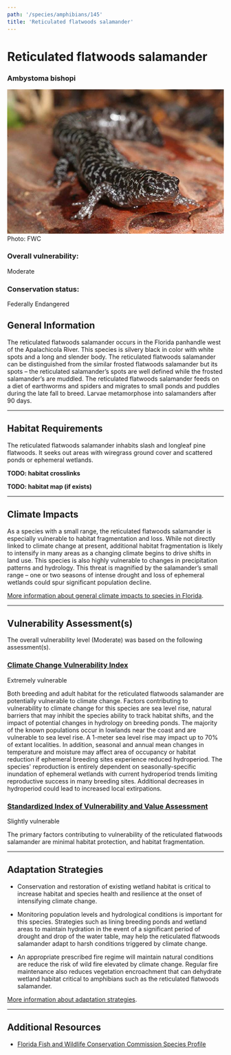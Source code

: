 ```yaml
---
path: '/species/amphibians/145'
title: 'Reticulated flatwoods salamander'
---
```


# Reticulated flatwoods salamander

### Ambystoma bishopi

<div id="TopSection">

<div class="header-photo"><img src="145.jpg" alt="Photo for Reticulated flatwoods salamander"/>
<figcaption>Photo: FWC</figcaption></div>

<div>

### Overall vulnerability:

<div class="vulnerability vulnerability-moderate">Moderate</div>

### Conservation status:

Federally Endangered

</div>
</div>

## General Information

The reticulated flatwoods salamander occurs in the Florida panhandle west of the Apalachicola River.  This species is silvery black in color with white spots and a long and slender body.  The reticulated flatwoods salamander can be distinguished from the similar frosted flatwoods salamander but its spots – the reticulated salamander’s spots are well defined while the frosted salamander’s are muddled.  The reticulated flatwoods salamander feeds on a diet of earthworms and spiders and migrates to small ponds and puddles during the late fall to breed.  Larvae metamorphose into salamanders after 90 days.

<hr />

## Habitat Requirements



The reticulated flatwoods salamander inhabits slash and longleaf pine flatwoods.  It seeks out areas with wiregrass ground cover and scattered ponds or ephemeral wetlands.

**TODO: habitat crosslinks**

**TODO: habitat map (if exists)**

<hr />

## Climate Impacts

As a species with a small range, the reticulated flatwoods salamander is especially vulnerable to habitat fragmentation and loss.  While not directly linked to climate change at present, additional habitat fragmentation is likely to intensify in many areas as a changing climate begins to drive shifts in land use.  This species is also highly vulnerable to changes in precipitation patterns and hydrology.  This threat is magnified by the salamander’s small range – one or two seasons of intense drought and loss of ephemeral wetlands could spur significant population decline.

[More information about general climate impacts to species in Florida](/impacts/species).



<hr />

## Vulnerability Assessment(s)

The overall vulnerability level (Moderate) was based on the following assessment(s).
#### 
<div class="vulnerability-header">
<h3><a href="/impacts/vulnerability/ccvi">Climate Change Vulnerability Index</a></h3>
<div class="vulnerability vulnerability-extreme">Extremely vulnerable</div>
</div> 

Both breeding and adult habitat for the reticulated flatwoods salamander are potentially vulnerable to climate change. Factors contributing to vulnerability to climate change for this species are sea level rise, natural barriers that may inhibit the species ability to track habitat shifts, and the impact of potential changes in hydrology on breeding ponds.    The majority of the known populations occur in lowlands near the coast and are vulnerable to sea level rise.  A 1-meter sea level rise may impact up to 70% of extant localities. In addition, seasonal and annual mean changes in temperature and moisture may affect area of occupancy or habitat reduction if ephemeral breeding sites experience reduced hydroperiod.  The species' reproduction is entirely dependent on seasonally-specific inundation of ephemeral wetlands with current hydroperiod trends limiting reproductive success in many breeding sites. Additional decreases in hydroperiod could lead to increased local extirpations.

#### 
<div class="vulnerability-header">
<h3><a href="/impacts/vulnerability/sivva/species">Standardized Index of Vulnerability and Value Assessment</a></h3>
<div class="vulnerability vulnerability-slight">Slightly vulnerable</div>
</div> 

The primary factors contributing to vulnerability of the reticulated flatwoods salamander  are minimal habitat protection, and habitat fragmentation.


<hr />

## Adaptation Strategies

- Conservation and restoration of existing wetland habitat is critical to increase habitat and species health and resilience at the onset of intensifying climate change.

- Monitoring population levels and hydrological conditions is important for this species.  Strategies such as lining breeding ponds and wetland areas to maintain hydration in the event of a significant period of drought and drop of the water table, may help the reticulated flatwoods salamander adapt to harsh conditions triggered by climate change.

- An appropriate prescribed fire regime will maintain natural conditions are reduce the risk of wild fire elevated by climate change.  Regular fire maintenance also reduces vegetation encroachment that can dehydrate wetland habitat critical to amphibians such as the reticulated flatwoods salamander.

[More information about adaptation strategies](/strategies).

<hr />


## Additional Resources

- [Florida Fish and Wildlife Conservation Commission Species Profile](https://myfwc.com/wildlifehabitats/profiles/amphibians/reticulated-flatwoods-salamander/)
